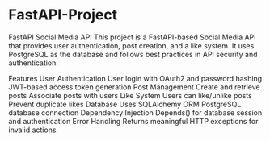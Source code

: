 # FastAPI-Project
FastAPI Social Media API
This project is a FastAPI-based Social Media API that provides user authentication, post creation, and a like system. It uses PostgreSQL as the database and follows best practices in API security and authentication.

Features
User Authentication
User login with OAuth2 and password hashing
JWT-based access token generation
Post Management
Create and retrieve posts
Associate posts with users
Like System
Users can like/unlike posts
Prevent duplicate likes
Database
Uses SQLAlchemy ORM
PostgreSQL database connection
Dependency Injection
Depends() for database session and authentication
Error Handling
Returns meaningful HTTP exceptions for invalid actions
